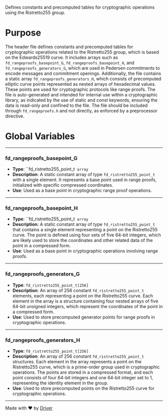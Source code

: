 <!--------------------------------------------------------------------------------->
<!-- IMPORTANT: This file is auto-generated by Driver (https://driver.ai). -------->
<!-- Manual edits may be overwritten on future commits. --------------------------->
<!--------------------------------------------------------------------------------->

Defines constants and precomputed tables for cryptographic operations using the Ristretto255 group.

# Purpose
The header file defines constants and precomputed tables for cryptographic operations related to the Ristretto255 group, which is based on the Edwards25519 curve. It includes arrays such as `fd_rangeproofs_basepoint_G`, `fd_rangeproofs_basepoint_H`, and `fd_rangeproofs_generators_G`, which are used in Pedersen commitments to encode messages and commitment openings. Additionally, the file contains a static array `fd_rangeproofs_generators_H`, which consists of precomputed elliptic curve points represented as nested arrays of hexadecimal values. These points are used for cryptographic protocols like range proofs. The file is auto-generated and intended for internal use within a cryptographic library, as indicated by the use of static and const keywords, ensuring the data is read-only and confined to the file. The file should be included through `fd_rangeproofs.h` and not directly, as enforced by a preprocessor directive.
# Global Variables

---
### fd\_rangeproofs\_basepoint\_G
- **Type**: ``fd_ristretto255_point_t` array`
- **Description**: A static constant array of type `fd_ristretto255_point_t` with a single element. It represents a base point used in range proofs, initialized with specific compressed coordinates.
- **Use**: Used as a base point in cryptographic range proof operations.


---
### fd\_rangeproofs\_basepoint\_H
- **Type**: ``fd_ristretto255_point_t` array`
- **Description**: A static constant array of type `fd_ristretto255_point_t` that contains a single element representing a point on the Ristretto255 curve. The point is defined using four sets of five 64-bit integers, which are likely used to store the coordinates and other related data of the point in a compressed form.
- **Use**: Used as a base point in cryptographic operations involving range proofs.


---
### fd\_rangeproofs\_generators\_G
- **Type**: ``fd_ristretto255_point_t[256]``
- **Description**: An array of 256 constant `fd_ristretto255_point_t` elements, each representing a point on the Ristretto255 curve. Each element in the array is a structure containing four nested arrays of five 64-bit unsigned integers, which represent the coordinates of the point in a compressed form.
- **Use**: Used to store precomputed generator points for range proofs in cryptographic operations.


---
### fd\_rangeproofs\_generators\_H
- **Type**: ``fd_ristretto255_point_t[256]``
- **Description**: An array of 256 constant `fd_ristretto255_point_t` structures. Each element in the array represents a point on the Ristretto255 curve, which is a prime-order group used in cryptographic operations. The points are stored in a compressed format, and each point consists of four 64-bit integers and one 64-bit integer set to 1, representing the identity element in the group.
- **Use**: Used to store precomputed points on the Ristretto255 curve for cryptographic operations.



---
Made with ❤️ by [Driver](https://www.driver.ai/)